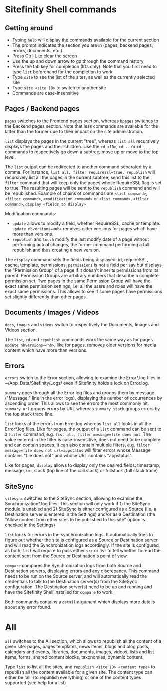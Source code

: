 # Sitefinity Shell commands

## Getting around

- Typing `help` will display the commands available for the current section
- The prompt indicates the section you are in (pages, backend pages, errors, documents, etc.)
- Press Ctrl-L to clear the screen
- Use the up and down arrow to go through the command history
- Press the tab key for completion (IDs only). Note that you first need to type `list` beforehand for the completion to work
- Type `site` to see the list of the sites, as well as the currently selected site
- Type `site <site ID>` to switch to another site
- Commands are case-insensitive

## Pages / Backend pages

`pages` switches to the Frontend pages section, whereas `bpages` switches to the Backend pages section. Note that less commands are available for the latter than the former due to their impact on the site administration.

`list` displays the pages in the current "tree", whereas `list all` recursively displays the pages and their children. Use the `cd <ID>`, `cd ..` or `cd` commands to respectively go down a subtree, move up or move to the top level.

The `list` output can be redirected to another command separated by a comma. For instance, `list all, filter requiressl=true, republish` will recursively list all the pages in the current subtree, send this list to the `filter` command that will keep only the pages whose RequireSSL flag is set to true. The resulting pages will be sent to the `republish` command and will be republished. Example of chains of commands are `<list command>`, `<filter command>`, `<modification command>` or `<list command>`, `<filter command>`, `display <fields to display>`

Modification commands:

- `update` allows to modify a field, whether RequireSSL, cache or template. `update nbversions=<nb>` removes older versions for pages which have more than <nb> versions.
- `republish` and `touch` modify the last modify date of a page without performing actual changes, the former command performing a full republish and thus creating a new version.

The `display` command sets the fields being displayed: id, requireSSL, cache, template, permissions. `permissions` is not a field per say but displays the "Permission Group" of a page if it doesn't inherits permissions from its parent. Permission Groups are arbitrary numbers that describe a complete permission set. Two pages in the same Permission Group will have the exact same permission settings, i.e. all the users and roles will have the exact same permissions. This allows to see if some pages have permissions set slightly differently than other pages.

## Documents / Images / Videos

`docs`, `images` and `videos` switch to respectively the Documents, Images and Videos section.

The `list`, `cd` and `republish` commands work the same way as for pages. `update nbversions=<nb>`, like for pages, removes older versions for media content which have more than <nb> versions.

## Errors

`errors` switch to the Error section, allowing to examine the Error*.log files in ~/App_Data/Sitefinity/Logs/ even if Sitefinity holds a lock on Error.log.

`summary` goes through all the Error log files and groups them by message ("Message:" line in the error logs), displaying the number of occurrences by ascending order. This allows to see the errors the most commonly hit. `summary url` groups errors by URL whereas `summary stack` groups errors by the top stack trace line.

`list` looks at the errors from Error.log whereas `list all` looks in all the Error*.log files. Like for pages, the output of a `list` command can be sent to a `filter` command, e.g. `list all, filter message=file does not`. The value entered in the filter is case-insensitive, does not need to be complete and can contain spaces. It can also contain multiple filters, e.g. `filter message=file does not url=appstatus` will filter errors whose Message contains "file does not" and whose URL contains "appstatus".

Like for pages, `display` allows to display only the desired fields: timestamp, message, url, stack (top line of the call stack) or fullstack (full stack trace)

## SiteSync

`sitesync` switches to the SiteSync section, allowing to examine the Synchronization*.log files. This section will only work if 1) the SiteSync module is unabled and 2) SiteSync is either configured as a Source (i.e. a Destination server is entered in the Settings) and/or as a Destination (the "Allow content from other sites to be published to this site" option is checked in the Settings)

`list` looks for errors in the synchronization logs. It automatically tries to figure out whether the site is configured as a Source or Destination server and will read the Synchronization logs accordingly. If the site is configured as both, `list` will require to pass either `src` or `dst` to tell whether to read the content sent from the Source or Destination's point of view.

`compare` compares the Synchronization logs from both Source and Destination servers, displaying errors and any discrepancy. This command needs to be run on the Source server, and will automatically read the credentials to talk to the Destination server(s) from the SiteSync configuration. The Destination server(s) need to be up and running and have the Sitefinity Shell installed for `compare` to work.

Both commands contains a `detail` argument which displays more details about any error found.

# All

`all` switches to the All section, which allows to republish all the content of a given site: pages, pages templates, news items, blogs and blog posts, calendars and events, libraries, documents, images, videos, lists and list items, forms, shared content blocks, taxonomies, dynamic content.

Type `list` to list all the sites, and `republish <site ID> <content type>` to republish all the content available for a given site. The content type can either be 'all' (to republish everything) or one of the content types supported (see help for a list)
